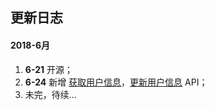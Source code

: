 
## 更新日志


#### 2018-6月

1. **6-21** 开源；
2. **6-24** 新增 [获取用户信息](API.md/#获取用户信息)，[更新用户信息](API.md/#更新用户信息) API；
3. 未完，待续...
